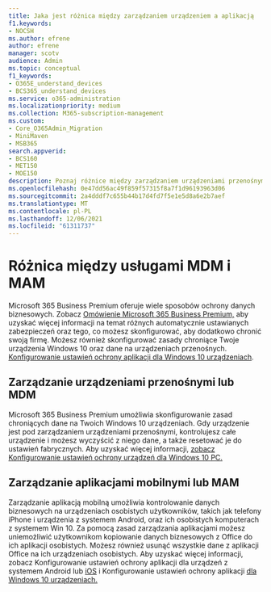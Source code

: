 ```yaml
---
title: Jaka jest różnica między zarządzaniem urządzeniem a aplikacją
f1.keywords:
- NOCSH
ms.author: efrene
author: efrene
manager: scotv
audience: Admin
ms.topic: conceptual
f1_keywords:
- O365E_understand_devices
- BCS365_understand_devices
ms.service: o365-administration
ms.localizationpriority: medium
ms.collection: M365-subscription-management
ms.custom:
- Core_O365Admin_Migration
- MiniMaven
- MSB365
search.appverid:
- BCS160
- MET150
- MOE150
description: Poznaj różnice między zarządzaniem urządzeniami przenośnymi, zarządzaniem aplikacjami dla urządzeń przenośnych i usługą MDM i MAM.
ms.openlocfilehash: 0e47dd56ac49f859f57315f8a7f1d96193963d06
ms.sourcegitcommit: 2a4dddf7c655b44b17d4fd7f5e1e5d8a6e2b7aef
ms.translationtype: MT
ms.contentlocale: pl-PL
ms.lasthandoff: 12/06/2021
ms.locfileid: "61311737"
---
```

# <a name="difference-between-mdm-and-mam"></a>Różnica między usługami MDM i MAM

Microsoft 365 Business Premium oferuje wiele sposobów ochrony danych biznesowych. Zobacz [Omówienie Microsoft 365 Business Premium,](../../admin/admin-overview/what-is-microsoft-365.md) aby uzyskać więcej informacji na temat różnych automatycznie ustawianych zabezpieczeń oraz tego, co możesz skonfigurować, aby dodatkowo chronić swoją firmę. Możesz również skonfigurować zasady chroniące Twoje urządzenia Windows 10 oraz dane na urządzeniach przenośnych.
[Konfigurowanie ustawień ochrony aplikacji dla Windows 10 urządzeniach](../protection-settings-for-windows-10-devices.md).

## <a name="mobile-device-management-or-mdm"></a>Zarządzanie urządzeniami przenośnymi lub MDM

Microsoft 365 Business Premium umożliwia skonfigurowanie zasad chroniących dane na Twoich Windows 10 urządzeniach. Gdy urządzenie jest pod zarządzaniem urządzeniami przenośnymi, kontrolujesz całe urządzenie i możesz wyczyścić z niego dane, a także resetować je do ustawień fabrycznych. Aby uzyskać więcej informacji, [zobacz Konfigurowanie ustawień ochrony urządzeń dla Windows 10 PC.](../protection-settings-for-windows-10-pcs.md)

## <a name="mobile-application-management-or-mam"></a>Zarządzanie aplikacjami mobilnymi lub MAM

Zarządzanie aplikacją mobilną umożliwia kontrolowanie danych biznesowych na urządzeniach osobistych użytkowników, takich jak telefony iPhone i urządzenia z systemem Android, oraz ich osobistych komputerach z systemem Win 10. Za pomocą zasad zarządzania aplikacjami możesz uniemożliwić użytkownikom kopiowanie danych biznesowych z Office do ich aplikacji osobistych. Możesz również usunąć wszystkie dane z aplikacji Office na ich urządzeniach osobistych. Aby uzyskać więcej informacji, zobacz Konfigurowanie ustawień ochrony aplikacji dla urządzeń z systemem Android lub [iOS](../app-protection-settings-for-android-and-ios.md) i Konfigurowanie ustawień ochrony aplikacji [dla Windows 10 urządzeniach.](../protection-settings-for-windows-10-devices.md)
